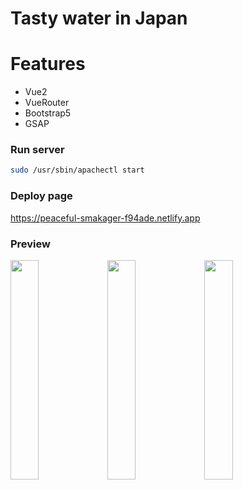 # Tasty water in Japan

# Features
- Vue2
- VueRouter
- Bootstrap5
- GSAP

### Run server

```bash
sudo /usr/sbin/apachectl start
```

### Deploy page
https://peaceful-smakager-f94ade.netlify.app

### Preview
<img width="30%" src="https://media.discordapp.net/attachments/795256291655155755/1166683487303122964/Screenshot_20231025-191751.png?ex=654b61ab&is=6538ecab&hm=cb2779374f9bec46693b291287be5158b00730fe71344c495fde1a06035e03aa" />

<img width="30%" src="https://media.discordapp.net/attachments/795256291655155755/1166684350239223818/Screenshot_20231025-191811.png?ex=654b6279&is=6538ed79&hm=8eada21755de3f4628d76bf9bb3ee7363b0126f852f44307e1dec2cf01106d4a&" />

<img width="30%" src="https://media.discordapp.net/attachments/795256291655155755/1166684349756874862/Screenshot_20231025-191736.png?ex=654b6278&is=6538ed78&hm=1748c011f34d37cb5fad2f0bf4be114bd3c428b492fc2e196d3b1aa1f2c53264&" />
